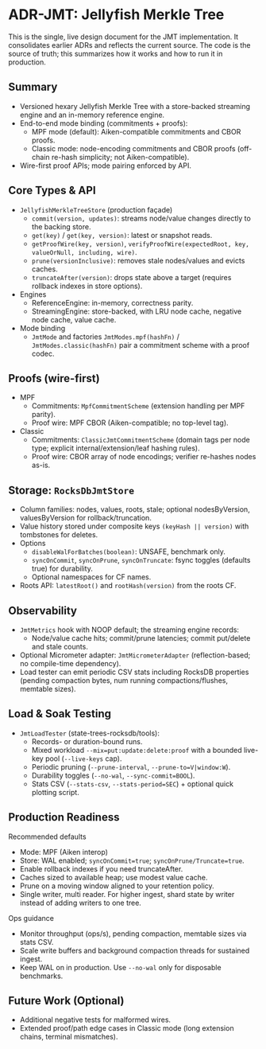 # ADR-JMT: Jellyfish Merkle Tree

This is the single, live design document for the JMT implementation. It consolidates earlier ADRs and reflects the current source. The code is the source of truth; this summarizes how it works and how to run it in production.

## Summary

- Versioned hexary Jellyfish Merkle Tree with a store-backed streaming engine and an in-memory reference engine.
- End-to-end mode binding (commitments + proofs):
  - MPF mode (default): Aiken-compatible commitments and CBOR proofs.
  - Classic mode: node-encoding commitments and CBOR proofs (off-chain re-hash simplicity; not Aiken-compatible).
- Wire-first proof APIs; mode pairing enforced by API.

## Core Types & API

- `JellyfishMerkleTreeStore` (production façade)
  - `commit(version, updates)`: streams node/value changes directly to the backing store.
  - `get(key)` / `get(key, version)`: latest or snapshot reads.
  - `getProofWire(key, version)`, `verifyProofWire(expectedRoot, key, valueOrNull, including, wire)`.
  - `prune(versionInclusive)`: removes stale nodes/values and evicts caches.
  - `truncateAfter(version)`: drops state above a target (requires rollback indexes in store options).
- Engines
  - ReferenceEngine: in-memory, correctness parity.
  - StreamingEngine: store-backed, with LRU node cache, negative node cache, value cache.
- Mode binding
  - `JmtMode` and factories `JmtModes.mpf(hashFn)` / `JmtModes.classic(hashFn)` pair a commitment scheme with a proof codec.

## Proofs (wire-first)

- MPF
  - Commitments: `MpfCommitmentScheme` (extension handling per MPF parity).
  - Proof wire: MPF CBOR (Aiken-compatible; no top-level tag).
- Classic
  - Commitments: `ClassicJmtCommitmentScheme` (domain tags per node type; explicit internal/extension/leaf hashing rules).
  - Proof wire: CBOR array of node encodings; verifier re-hashes nodes as-is.

## Storage: `RocksDbJmtStore`

- Column families: nodes, values, roots, stale; optional nodesByVersion, valuesByVersion for rollback/truncation.
- Value history stored under composite keys `(keyHash || version)` with tombstones for deletes.
- Options
  - `disableWalForBatches(boolean)`: UNSAFE, benchmark only.
  - `syncOnCommit`, `syncOnPrune`, `syncOnTruncate`: fsync toggles (defaults true) for durability.
  - Optional namespaces for CF names.
- Roots API: `latestRoot()` and `rootHash(version)` from the roots CF.

## Observability

- `JmtMetrics` hook with NOOP default; the streaming engine records:
  - Node/value cache hits; commit/prune latencies; commit put/delete and stale counts.
- Optional Micrometer adapter: `JmtMicrometerAdapter` (reflection-based; no compile-time dependency).
- Load tester can emit periodic CSV stats including RocksDB properties (pending compaction bytes, num running compactions/flushes, memtable sizes).

## Load & Soak Testing

- `JmtLoadTester` (state-trees-rocksdb/tools):
  - Records- or duration-bound runs.
  - Mixed workload `--mix=put:update:delete:proof` with a bounded live-key pool (`--live-keys` cap).
  - Periodic pruning (`--prune-interval`, `--prune-to=V|window:W`).
  - Durability toggles (`--no-wal`, `--sync-commit=BOOL`).
  - Stats CSV (`--stats-csv`, `--stats-period=SEC`) + optional quick plotting script.

## Production Readiness

Recommended defaults
- Mode: MPF (Aiken interop) 
- Store: WAL enabled; `syncOnCommit=true`; `syncOnPrune/Truncate=true`.
- Enable rollback indexes if you need truncateAfter.
- Caches sized to available heap; use modest value cache.
- Prune on a moving window aligned to your retention policy.
- Single writer, multi reader. For higher ingest, shard state by writer instead of adding writers to one tree.

Ops guidance
- Monitor throughput (ops/s), pending compaction, memtable sizes via stats CSV.
- Scale write buffers and background compaction threads for sustained ingest.
- Keep WAL on in production. Use `--no-wal` only for disposable benchmarks.

## Future Work (Optional)

- Additional negative tests for malformed wires.
- Extended proof/path edge cases in Classic mode (long extension chains, terminal mismatches).


